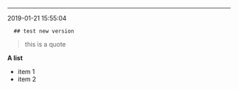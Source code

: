 ---
2019-01-21 15:55:04



      ## test new version

> this is a quote

**A list**

- item 1
- item 2
